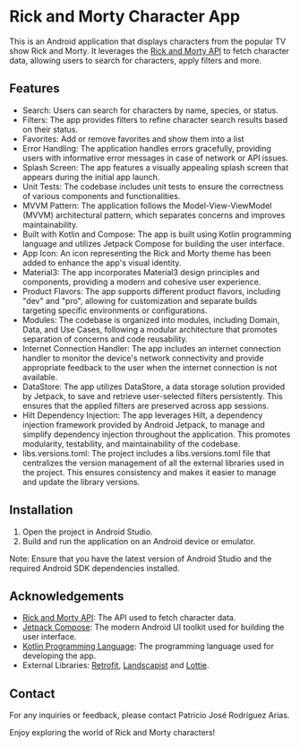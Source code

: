 # Rick and Morty Character App

This is an Android application that displays characters from the popular TV show Rick and Morty. It leverages the [Rick and Morty API](https://rickandmortyapi.com) to fetch character data, allowing users to search for characters, apply filters and more.

## Features

- Search: Users can search for characters by name, species, or status.
- Filters: The app provides filters to refine character search results based on their status.
- Favorites: Add or remove favorites and show them into a list
- Error Handling: The application handles errors gracefully, providing users with informative error messages in case of network or API issues.
- Splash Screen: The app features a visually appealing splash screen that appears during the initial app launch.
- Unit Tests: The codebase includes unit tests to ensure the correctness of various components and functionalities.
- MVVM Pattern: The application follows the Model-View-ViewModel (MVVM) architectural pattern, which separates concerns and improves maintainability.
- Built with Kotlin and Compose: The app is built using Kotlin programming language and utilizes Jetpack Compose for building the user interface.
- App Icon: An icon representing the Rick and Morty theme has been added to enhance the app's visual identity.
- Material3: The app incorporates Material3 design principles and components, providing a modern and cohesive user experience.
- Product Flavors: The app supports different product flavors, including "dev" and "pro", allowing for customization and separate builds targeting specific environments or configurations.
- Modules: The codebase is organized into modules, including Domain, Data, and Use Cases, following a modular architecture that promotes separation of concerns and code reusability.
- Internet Connection Handler: The app includes an internet connection handler to monitor the device's network connectivity and provide appropriate feedback to the user when the internet connection is not available.
- DataStore: The app utilizes DataStore, a data storage solution provided by Jetpack, to save and retrieve user-selected filters persistently. This ensures that the applied filters are preserved across app sessions.
- Hilt Dependency Injection: The app leverages Hilt, a dependency injection framework provided by Android Jetpack, to manage and simplify dependency injection throughout the application. This promotes modularity, testability, and maintainability of the codebase.
- libs.versions.toml: The project includes a libs.versions.toml file that centralizes the version management of all the external libraries used in the project. This ensures consistency and makes it easier to manage and update the library versions.

## Installation

1. Open the project in Android Studio.
2. Build and run the application on an Android device or emulator.

Note: Ensure that you have the latest version of Android Studio and the required Android SDK dependencies installed.

## Acknowledgements
- [Rick and Morty API](https://rickandmortyapi.com): The API used to fetch character data.
- [Jetpack Compose](https://developer.android.com/jetpack/compose): The modern Android UI toolkit used for building the user interface.
- [Kotlin Programming Language](https://kotlinlang.org/): The programming language used for developing the app.
- External Libraries: [Retrofit](https://square.github.io/retrofit/), [Landscapist](https://github.com/skydoves/landscapist) and [Lottie](https://github.com/airbnb/lottie-android).

## Contact
For any inquiries or feedback, please contact Patricio José Rodríguez Arias.

Enjoy exploring the world of Rick and Morty characters!


